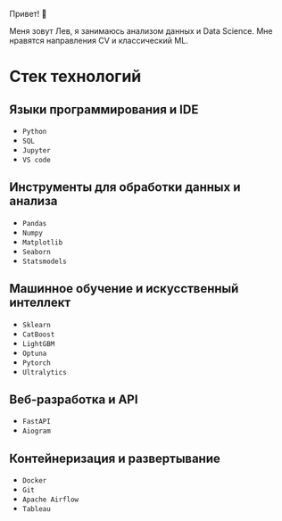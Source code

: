 Привет! 👋

Меня зовут Лев, я занимаюсь анализом данных и Data Science. Мне нравятся направления CV и классический ML.

# Стек технологий

## Языки программирования и IDE
- `Python`
- `SQL`
- `Jupyter`
- `VS code`

## Инструменты для обработки данных и анализа
- `Pandas`
- `Numpy`
- `Matplotlib`
- `Seaborn`
- `Statsmodels`

## Машинное обучение и искусственный интеллект
- `Sklearn`
- `CatBoost`
- `LightGBM`
- `Optuna`
- `Pytorch`
- `Ultralytics`

## Веб-разработка и API
- `FastAPI`
- `Aiogram`

## Контейнеризация и развертывание
- `Docker`
- `Git`
- `Apache Airflow`
- `Tableau`

